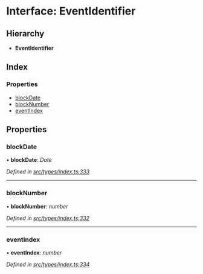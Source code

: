 # Interface: EventIdentifier

## Hierarchy

* **EventIdentifier**

## Index

### Properties

* [blockDate](_src_types_index_.eventidentifier.md#blockdate)
* [blockNumber](_src_types_index_.eventidentifier.md#blocknumber)
* [eventIndex](_src_types_index_.eventidentifier.md#eventindex)

## Properties

###  blockDate

• **blockDate**: *Date*

*Defined in [src/types/index.ts:333](https://github.com/PolymathNetwork/polymesh-sdk/blob/6f0a424/src/types/index.ts#L333)*

___

###  blockNumber

• **blockNumber**: *number*

*Defined in [src/types/index.ts:332](https://github.com/PolymathNetwork/polymesh-sdk/blob/6f0a424/src/types/index.ts#L332)*

___

###  eventIndex

• **eventIndex**: *number*

*Defined in [src/types/index.ts:334](https://github.com/PolymathNetwork/polymesh-sdk/blob/6f0a424/src/types/index.ts#L334)*
